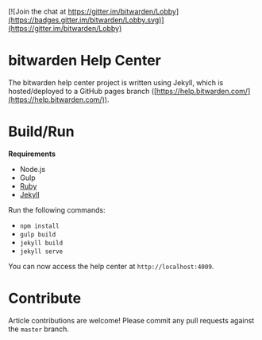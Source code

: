 [![Join the chat at https://gitter.im/bitwarden/Lobby](https://badges.gitter.im/bitwarden/Lobby.svg)](https://gitter.im/bitwarden/Lobby)

# bitwarden Help Center

The bitwarden help center project is written using Jekyll, which is hosted/deployed to a GitHub pages branch ([https://help.bitwarden.com/](https://help.bitwarden.com/)).

# Build/Run

**Requirements**

- Node.js
- Gulp
- [Ruby](https://www.ruby-lang.org/)
- [Jekyll](https://jekyllrb.com/)

Run the following commands:
- `npm install`
- `gulp build`
- `jekyll build`
- `jekyll serve`

You can now access the help center at `http://localhost:4009`.

# Contribute

Article contributions are welcome! Please commit any pull requests against the `master` branch.
